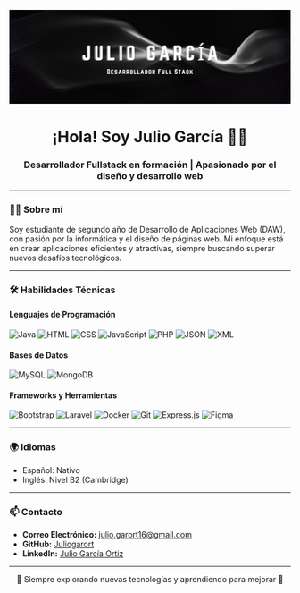 <!-- Banner -->
<p align="center">
  <img src="JulioGarcía.png" alt="Banner_JGO">
</p>

<h1 align="center">¡Hola! Soy Julio García 🖖🏼</h1>
<h3 align="center">Desarrollador Fullstack en formación | Apasionado por el diseño y desarrollo web</h3>

---

### 👨‍💻 **Sobre mí**
Soy estudiante de segundo año de Desarrollo de Aplicaciones Web (DAW), con pasión por la informática y el diseño de páginas web. Mi enfoque está en crear aplicaciones eficientes y atractivas, siempre buscando superar nuevos desafíos tecnológicos.

---
### 🛠️ **Habilidades Técnicas**
#### **Lenguajes de Programación**
<p>
  <img src="https://img.shields.io/badge/Java-007396?style=for-the-badge&logo=java&logoColor=white" alt="Java" class="img-fluid" style="max-width: 150px;">
  <img src="https://img.shields.io/badge/HTML5-E34F26?style=for-the-badge&logo=html5&logoColor=white" alt="HTML" class="img-fluid" style="max-width: 150px;">
  <img src="https://img.shields.io/badge/CSS3-1572B6?style=for-the-badge&logo=css3&logoColor=white" alt="CSS" class="img-fluid" style="max-width: 150px;">
  <img src="https://img.shields.io/badge/JavaScript-F7DF1E?style=for-the-badge&logo=javascript&logoColor=black" alt="JavaScript" class="img-fluid" style="max-width: 150px;">
  <img src="https://img.shields.io/badge/PHP-777BB4?style=for-the-badge&logo=php&logoColor=white" alt="PHP" class="img-fluid" style="max-width: 150px;">
  <img src="https://img.shields.io/badge/JSON-000000?style=for-the-badge&logo=json&logoColor=white" alt="JSON" class="img-fluid" style="max-width: 150px;">
  <img src="https://img.shields.io/badge/XML-8A2BE2?style=for-the-badge&logo=xml&logoColor=white" alt="XML" class="img-fluid" style="max-width: 150px;">
</p>

#### **Bases de Datos**
<p>
  <img src="https://img.shields.io/badge/MySQL-4479A1?style=for-the-badge&logo=mysql&logoColor=white" alt="MySQL" class="img-fluid" style="max-width: 150px;">
  <img src="https://img.shields.io/badge/MongoDB-47A248?style=for-the-badge&logo=mongodb&logoColor=white" alt="MongoDB" class="img-fluid" style="max-width: 150px;">
</p>

#### **Frameworks y Herramientas**
<p>
  <img src="https://img.shields.io/badge/Bootstrap-7952B3?style=for-the-badge&logo=bootstrap&logoColor=white" alt="Bootstrap" class="img-fluid" style="max-width: 150px;">
  <img src="https://img.shields.io/badge/Laravel-FF2D20?style=for-the-badge&logo=laravel&logoColor=white" alt="Laravel" class="img-fluid" style="max-width: 150px;">
  <img src="https://img.shields.io/badge/Docker-2496ED?style=for-the-badge&logo=docker&logoColor=white" alt="Docker" class="img-fluid" style="max-width: 150px;">
  <img src="https://img.shields.io/badge/Git-F05032?style=for-the-badge&logo=git&logoColor=white" alt="Git" class="img-fluid" style="max-width: 150px;">
  <img src="https://img.shields.io/badge/Express.js-000000?style=for-the-badge&logo=express&logoColor=white" alt="Express.js" class="img-fluid" style="max-width: 150px;">
  <img src="https://img.shields.io/badge/Figma-F24E1E?style=for-the-badge&logo=figma&logoColor=white" alt="Figma" class="img-fluid" style="max-width: 150px;">
</p>

---

### 🌍 **Idiomas**
- Español: Nativo  
- Inglés: Nivel B2 (Cambridge)

---

### 📫 **Contacto**
- **Correo Electrónico:** julio.garort16@gmail.com  
- **GitHub:** [Juliogarort](https://github.com/Juliogarort)  
- **LinkedIn:** [Julio García Ortiz](https://www.linkedin.com/in/julio-garc%C3%ADa-ortiz-742012237/)  

---

<p align="center">
  🚀 Siempre explorando nuevas tecnologías y aprendiendo para mejorar 🌟
</p>
